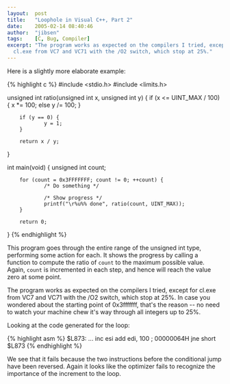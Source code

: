 ```yaml
---
layout:  post
title:   "Loophole in Visual C++, Part 2"
date:    2005-02-14 08:40:46
author:  "jibsen"
tags:    [C, Bug, Compiler]
excerpt: "The program works as expected on the compilers I tried, except for
  cl.exe from VC7 and VC71 with the /O2 switch, which stop at 25%."
---
```

Here is a slightly more elaborate example:

{% highlight c %}
#include <stdio.h>
#include <limits.h>

unsigned int ratio(unsigned int x, unsigned int y)
{
        if (x <= UINT_MAX / 100) {
                x *= 100; else y /= 100;
        }

        if (y == 0) {
                y = 1;
        }

        return x / y;
}

int main(void)
{
        unsigned int count;

        for (count = 0x3FFFFFFF; count != 0; ++count) {
                /* Do something */

                /* Show progress */
                printf("\r%u%% done", ratio(count, UINT_MAX));
        }

        return 0;
}
{% endhighlight %}

This program goes through the entire range of the unsigned int type,
performing some action for each. It shows the progress by calling a function
to compute the ratio of <code>count</code> to the maximum possible value.
Again, `count` is incremented in each step, and hence will reach the value
zero at some point.

The program works as expected on the compilers I tried, except for cl.exe
from VC7 and VC71 with the /O2 switch, which stop at 25%. In case you wondered
about the starting point of 0x3fffffff, that's the reason -- no need to watch
your machine chew it's way through all integers up to 25%.

Looking at the code generated for the loop:

{% highlight asm %}
$L873:
        ...
        inc    esi
        add    edi, 100                ; 00000064H
        jne    short $L873
{% endhighlight %}

We see that it fails because the two instructions before the conditional jump
have been reversed. Again it looks like the optimizer fails to recognize the
importance of the increment to the loop.
